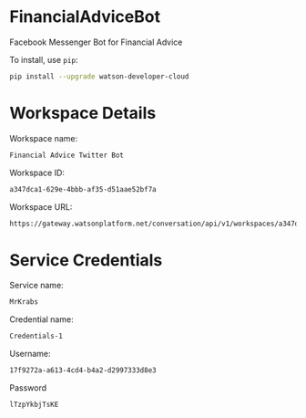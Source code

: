 # FinancialAdviceBot
Facebook Messenger Bot for Financial Advice

To install, use `pip`:

```bash
pip install --upgrade watson-developer-cloud
```

# Workspace Details

Workspace name:
```bash
Financial Advice Twitter Bot
```

Workspace ID:
```bash
a347dca1-629e-4bbb-af35-d51aae52bf7a
```
Workspace URL:
```bash
https://gateway.watsonplatform.net/conversation/api/v1/workspaces/a347dca1-629e-4bbb-af35-d51aae52bf7a/message/
```

# Service Credentials

Service name:
```bash
MrKrabs
```
Credential name:
```bash
Credentials-1
```
Username:
```bash
17f9272a-a613-4cd4-b4a2-d2997333d8e3
```

Password
```bash
lTzpYkbjTsKE
```

